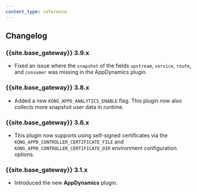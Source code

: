 ```yaml
---
content_type: reference
---
```


## Changelog

### {{site.base_gateway}} 3.9.x

* Fixed an issue where the `snapshot` of the fields `upstream`, `service`, `route`, and `consumer` was missing in the AppDynamics plugin.

### {{site.base_gateway}} 3.8.x

* Added a new `KONG_APPD_ANALYTICS_ENABLE` flag. This plugin now also collects more snapshot user data in runtime.

### {{site.base_gateway}} 3.6.x
* This plugin now supports using self-signed certificates via the `KONG_APPD_CONTROLLER_CERTIFICATE_FILE`
and `KONG_APPD_CONTROLLER_CERTIFICATE_DIR` environment configuration options.

### {{site.base_gateway}} 3.1.x
* Introduced the new **AppDynamics** plugin.
